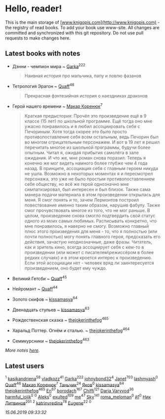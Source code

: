 # Hello, reader!
This is the main storage of [www.knigopis.com](http://www.knigopis.com) - the registry of read books.
To add your book use www-site. All changes are committed and synchronized with this git repository.
Do not use pull requests to make changes here.


## Latest books with notes
* Дэнни -  чемпион мира ~ [Garka](users/115/115753719718250012620-google)<sup>222</sup>
    > Наивная история про мальчика, папу и ловлю фазанов

* Тетрология Эрагон ~ [Quaff](users/122/12267158-vkontakte)<sup>46</sup>
    > Прекрасная фэнтезийная история о наездниках драконов

* Герой нашего времени ~ [Макар Коренюк](users/126/126368737-vkontakte)<sup>7</sup>
    > Краткая предыстория: 
    > Прочёл это произведение ещё в 9 классе (15 лет) по школьной программе. Ещё тогда оно мне ужасно понравилось и я любил ассоциировать себя с Печориным. Хотя тогда скорее это было просто противопоставление себя всем остальным, ведь Печорин был во многом отрицательным персонажем. И вот в 19 лет я решил перечитать многое из школьной программы, будучи более опытным. Читал я, ожидая прибытия самолёта в зале ожидания. 
    > И что же, мне роман снова поразил. Теперь я конечно же мог видеть намного более глубже чем 4 года назад. В принципе, ассоциация себя с главным героем никуда не ушла. Возможно в некоторых моментах я и пересмотрел персонажа, это уже не было простым противопоставлением себя обществу, но всё же герой однозначно мне симпатизировал, был интересен и был близок. Также сама манера подачи материала в этом произведении открылась для меня. Я смог понять и то, зачем Лермонтов построил повествование именно таким образом, нарушив фабулу. Также смог прочувствовать многое из того, что не мог раньше. 
    > В целом, произведение снова смогло подтвердить свой статус одного из моих самых любимых.  Расписывать конкретно, что мне понравилось, я наверно не смогу. Возможно главный плюс этого произведения для меня - то, что я полностью (или почти полностью)  могу понять главного героя, предсказать его действия, зачастую неоднозначные, даже фразы. Читатель, как и зритель кино, всегда ассоциирует себя с кем-то в произведении (или может с писателем\режиссёром в более редких случаях) и в этом кроется интерес к произведению. Если этой ассоциации нет - человек вряд ли заинтересуется произведением, оно будет ему чуждо.

* Великий Гетсби ~ [Quaff](users/122/12267158-vkontakte)<sup>45</sup>

* Нейромант ~ [Quaff](users/122/12267158-vkontakte)<sup>44</sup>

* Золото скифов ~ [kissamasya](users/684/68439978-vkontakte)<sup>64</sup>

* Двенадцать стульев ~ [kissamasya](users/684/68439978-vkontakte)<sup>63</sup>

* Рождественская сказка ~ [thejokerinthefog](users/317/317244423-vkontakte)<sup>465</sup>

* Харальд Поттер. Огнём и сталью. ~ [thejokerinthefog](users/317/317244423-vkontakte)<sup>464</sup>

* Семикурсники ~ [thejokerinthefog](users/317/317244423-vkontakte)<sup>463</sup>


_More notes [here](latest_books_with_notes.md)._


## Latest users
[](users/116/116658081998844854155-googleplus)<sup>1</sup> 
[kasikandriena](users/152/152488954-vkontakte)<sup>58</sup> 
[vladkozz](users/572/57239276-vkontakte)<sup>41</sup> 
[Garka](users/115/115753719718250012620-google)<sup>222</sup> 
[johnybond32](users/304/304041461-yandex)<sup>4</sup> 
[Janet](users/108/108113656204404967440-google)<sup>703</sup> 
[lashmyash](users/836/83670525-vkontakte)<sup>0</sup> 
[Quaff](users/122/12267158-vkontakte)<sup>46</sup> 
[Макар Коренюк](users/126/126368737-vkontakte)<sup>7</sup> 
[Таньчик](users/209/2096581563762610-facebook)<sup>24</sup> 
[Яков](users/117/117277044284589498872-google)<sup>0</sup> 
[kissamasya](users/684/68439978-vkontakte)<sup>64</sup> 
[thejokerinthefog](users/317/317244423-vkontakte)<sup>465</sup> 
[En](users/333/333646551-vkontakte)<sup>67</sup> 
[borodach](users/157/15706320-vkontakte)<sup>167</sup> 
[Chiffi](users/105/105831994080785626680-google)<sup>121</sup> 
[Daria Varyvod](users/829/829893410524253-facebook)<sup>36</sup> 
[harmful_iojik](users/742/74201901-vkontakte)<sup>0</sup> 
[](users/117/117525336121885011584-google)<sup>0</sup> 
[Aleks](users/106/106983266780546745776-google)<sup>0</sup> 
[exulted](users/100/100599204551896265722-google)<sup>109</sup> 
[me](users/381/381417697-yandex)<sup>47</sup> 
[Sky](users/118/118049897850017649660-google)<sup>141</sup> 
[roma_meloman](users/207/207896276-vkontakte)<sup>0</sup> 
[й1](users/202/202234967408363-facebook)<sup>0</sup> 
[Ник Литвинов](users/241/241974816-vkontakte)<sup>201</sup> 
[](users/110/110931306939441771638-google)<sup>2</sup> 
[katrinvredina](users/233/2336755-vkontakte)<sup>78</sup> 
[Eugene](users/695/695244810674916-facebook)<sup>22</sup> 
[](users/118/118178474749808643951-google)<sup>0</sup> 


_15.06.2019 09:33:32_
